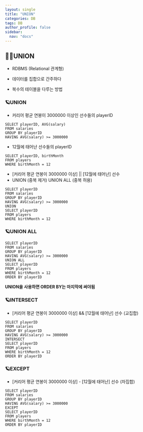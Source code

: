 ```yaml
---
layout: single
title: "UNION"
categories: DB
tags: DB
author_profile: false
sidebar:
  nav: "docs"
---
```


## 🙇‍♀️UNION



* RDBMS (Relational 관계형)
* 데이터를 집합으로 간주하다

* 복수의 테이블을 다루는 방법


### 🪐UNION


* 커리어 평균 연봉이 3000000 이상인 선수들의 playerID
```
SELECT playerID, AVG(salary)
FROM salaries
GROUP BY playerID
HAVING AVG(salary) >= 3000000
```


* 12월에 태어난 선수들의 playerID
```
SELECT playerID, birthMonth
FROM players
WHERE birthMonth = 12
```


* [커리어 평균 연봉이 3000000 이상] || [12월에 태어난] 선수
* UNION (중복 제거) UNION ALL (중복 허용)
```
SELECT playerID
FROM salaries
GROUP BY playerID
HAVING AVG(salary) >= 3000000
UNION
SELECT playerID
FROM players
WHERE birthMonth = 12
```

### 🪐UNION ALL

```
SELECT playerID
FROM salaries
GROUP BY playerID
HAVING AVG(salary) >= 3000000
UNION ALL
SELECT playerID
FROM players
WHERE birthMonth = 12
ORDER BY playerID
```
**UNION을 사용하면 ORDER BY는 마지막에 써야됨**



### 🪐INTERSECT


* [커리어 평균 연봉이 3000000 이상] && [12월에 태어난] 선수 (교집합)
```
SELECT playerID
FROM salaries
GROUP BY playerID
HAVING AVG(salary) >= 3000000
INTERSECT
SELECT playerID
FROM players
WHERE birthMonth = 12
ORDER BY playerID
```

### 🪐EXCEPT


* [커리어 평균 연봉이 3000000 이상] - [12월에 태어난] 선수 (차집합)
```
SELECT playerID
FROM salaries
GROUP BY playerID
HAVING AVG(salary) >= 3000000
EXCEPT
SELECT playerID
FROM players
WHERE birthMonth = 12
ORDER BY playerID
```
